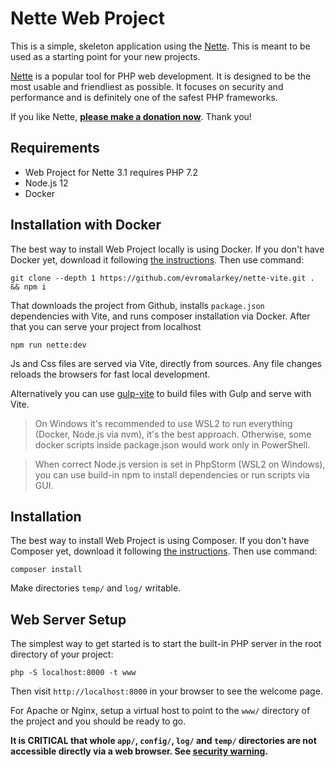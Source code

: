 Nette Web Project
=================

This is a simple, skeleton application using the [Nette](https://nette.org). This is meant to
be used as a starting point for your new projects.

[Nette](https://nette.org) is a popular tool for PHP web development.
It is designed to be the most usable and friendliest as possible. It focuses
on security and performance and is definitely one of the safest PHP frameworks.

If you like Nette, **[please make a donation now](https://nette.org/donate)**. Thank you!


Requirements
------------

- Web Project for Nette 3.1 requires PHP 7.2
- Node.js 12
- Docker


Installation with Docker
------------

The best way to install Web Project locally is using Docker. If you don't have Docker yet,
download it following [the instructions](https://www.docker.com/products/docker-desktop). Then use command:

	git clone --depth 1 https://github.com/evromalarkey/nette-vite.git . && npm i

That downloads the project from Github, installs `package.json` dependencies with Vite, and runs composer installation via Docker. After that you can serve your project from localhost

	npm run nette:dev

Js and Css files are served via Vite, directly from sources. Any file changes reloads the browsers for fast local development.

Alternatively you can use [gulp-vite](https://github.com/evromalarkey/nette-vite/tree/gulp-vite) to build files with Gulp and serve with Vite.

> On Windows it's recommended to use WSL2 to run everything (Docker, Node.js via nvm), it's the best approach. Otherwise, some docker scripts inside package.json would work only in PowerShell. 

> When correct Node.js version is set in PhpStorm (WSL2 on Windows), you can use build-in npm to install dependencies or run scripts via GUI.


Installation
------------

The best way to install Web Project is using Composer. If you don't have Composer yet,
download it following [the instructions](https://doc.nette.org/composer). Then use command:

	composer install

Make directories `temp/` and `log/` writable. 


Web Server Setup
----------------

The simplest way to get started is to start the built-in PHP server in the root directory of your project:

	php -S localhost:8000 -t www

Then visit `http://localhost:8000` in your browser to see the welcome page.

For Apache or Nginx, setup a virtual host to point to the `www/` directory of the project and you
should be ready to go.

**It is CRITICAL that whole `app/`, `config/`, `log/` and `temp/` directories are not accessible directly
via a web browser. See [security warning](https://nette.org/security-warning).**
